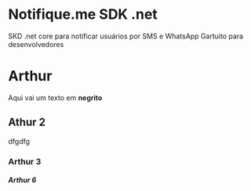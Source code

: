 # Notifique.me SDK .net
SKD .net core para notificar usuários por SMS e WhatsApp Gartuito para desenvolvedores

# Arthur
Aqui vai um texto em **negrito**
## Athur 2
dfgdfg
### Arthur 3
##### Arthur 6


